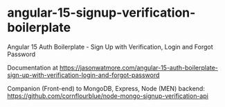 # angular-15-signup-verification-boilerplate

Angular 15 Auth Boilerplate - Sign Up with Verification, Login and Forgot Password

Documentation at https://jasonwatmore.com/angular-15-auth-boilerplate-sign-up-with-verification-login-and-forgot-password

Companion (Front-end) to MongoDB, Express, Node (MEN) backend:
https://github.com/cornflourblue/node-mongo-signup-verification-api

